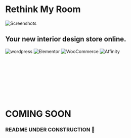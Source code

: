 



# Rethink My Room


![Screenshots](https://github.com/BjzArchi/RethinkMyRoom/blob/master/RMR.gif)
## Your new interior design store online.

![wordpress](https://img.shields.io/badge/WordPress-21759B.svg?style=for-the-badge&logo=WordPress&logoColor=white)
![Elementor](https://img.shields.io/badge/Elementor-92003B.svg?style=for-the-badge&logo=Elementor&logoColor=white)
![WooCommerce](https://img.shields.io/badge/Woo-96588A.svg?style=for-the-badge&logo=Woo&logoColor=white)
![Affinity](https://img.shields.io/badge/Affinity%20Designer-1B72BE.svg?style=for-the-badge&logo=Affinity-Designer&logoColor=white)

<br>
<br>
<br>
<br>
<br>
<br>
<br>


# COMING SOON

### README UNDER CONSTRUCTION 🚧 
